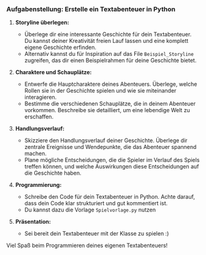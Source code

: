 ### Aufgabenstellung: Erstelle ein Textabenteuer in Python

1. **Storyline überlegen:**
   - Überlege dir eine interessante Geschichte für dein Textabenteuer. Du kannst deiner Kreativität freien Lauf lassen und eine komplett eigene Geschichte erfinden.
   - Alternativ kannst du für Inspiration auf das File `Beispiel_Storyline` zugreifen, das dir einen Beispielrahmen für deine Geschichte bietet.

2. **Charaktere und Schauplätze:**
   - Entwerfe die Hauptcharaktere deines Abenteuers. Überlege, welche Rollen sie in der Geschichte spielen und wie sie miteinander interagieren.
   - Bestimme die verschiedenen Schauplätze, die in deinem Abenteuer vorkommen. Beschreibe sie detailliert, um eine lebendige Welt zu erschaffen.

3. **Handlungsverlauf:**
   - Skizziere den Handlungsverlauf deiner Geschichte. Überlege dir zentrale Ereignisse und Wendepunkte, die das Abenteuer spannend machen.
   - Plane mögliche Entscheidungen, die die Spieler im Verlauf des Spiels treffen können, und welche Auswirkungen diese Entscheidungen auf die Geschichte haben.

4. **Programmierung:**
   - Schreibe den Code für dein Textabenteuer in Python. Achte darauf, dass dein Code klar strukturiert und gut kommentiert ist.
   - Du kannst dazu die Vorlage `Spielvorlage.py` nutzen
5. **Präsentation:**
   - Sei bereit dein Textabenteuer mit der Klasse zu spielen :)

Viel Spaß beim Programmieren deines eigenen Textabenteuers!
